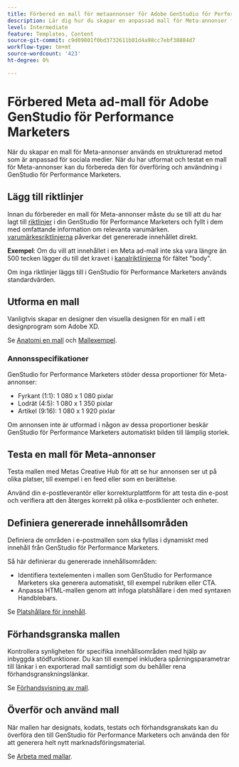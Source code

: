 ```yaml
---
title: Förbered en mall för metaannonser för Adobe GenStudio för Performance Marketers
description: Lär dig hur du skapar en anpassad mall för Meta-annonser för Adobe GenStudio för Performance Marketers.
level: Intermediate
feature: Templates, Content
source-git-commit: c9d09801f0bd3732611b01d4a98cc7ebf38884d7
workflow-type: tm+mt
source-wordcount: '423'
ht-degree: 0%

---
```



# Förbered Meta ad-mall för Adobe GenStudio för Performance Marketers

När du skapar en mall för Meta-annonser används en strukturerad metod som är anpassad för sociala medier. När du har utformat och testat en mall för Meta-annonser kan du förbereda den för överföring och användning i GenStudio för Performance Marketers.

## Lägg till riktlinjer

Innan du förbereder en mall för Meta-annonser måste du se till att du har lagt till [riktlinjer](/help/user-guide/guidelines/overview.md) i din GenStudio för Performance Marketers och fyllt i dem med omfattande information om relevanta varumärken. [varumärkesriktlinjerna](/help/user-guide/guidelines/brands.md) påverkar det genererade innehållet direkt.

**Exempel**: Om du vill att innehållet i en Meta ad-mall inte ska vara längre än 500 tecken lägger du till det kravet i [kanalriktlinjerna](/help/user-guide/guidelines/brands.md#channel-guidelines) för fältet &quot;body&quot;.

Om inga riktlinjer läggs till i GenStudio för Performance Marketers används standardvärden.

## Utforma en mall

Vanligtvis skapar en designer den visuella designen för en mall i ett designprogram som Adobe XD.

Se [Anatomi en mall](/help/user-guide/content/use-templates.md#anatomy-of-a-template) och [Mallexempel](/help/user-guide/content/customize-template.md#template-examples).

### Annonsspecifikationer

GenStudio for Performance Marketers stöder dessa proportioner för Meta-annonser:

* Fyrkant (1:1): 1 080 x 1 080 pixlar
* Lodrät (4:5): 1 080 x 1 350 pixlar
* Artikel (9:16): 1 080 x 1 920 pixlar

Om annonsen inte är utformad i någon av dessa proportioner beskär GenStudio för Performance Marketers automatiskt bilden till lämplig storlek.

## Testa en mall för Meta-annonser

Testa mallen med Metas Creative Hub för att se hur annonsen ser ut på olika platser, till exempel i en feed eller som en berättelse.

Använd din e-postleverantör eller korrekturplattform för att testa din e-post och verifiera att den återges korrekt på olika e-postklienter och enheter.

## Definiera genererade innehållsområden

Definiera de områden i e-postmallen som ska fyllas i dynamiskt med innehåll från GenStudio för Performance Marketers.

Så här definierar du genererade innehållsområden:

* Identifiera textelementen i mallen som GenStudio for Performance Marketers ska generera automatiskt, till exempel rubriken eller CTA.
* Anpassa HTML-mallen genom att infoga platshållare i den med syntaxen Handblebars.

Se [Platshållare för innehåll](/help/user-guide/content/customize-template.md#content-placeholders).

## Förhandsgranska mallen

Kontrollera synligheten för specifika innehållsområden med hjälp av inbyggda stödfunktioner. Du kan till exempel inkludera spårningsparametrar till länkar i en exporterad mall samtidigt som du behåller rena förhandsgranskningslänkar.

Se [Förhandsvisning av mall](/help/user-guide/content/customize-template.md#template-preview).

## Överför och använd mall

När mallen har designats, kodats, testats och förhandsgranskats kan du överföra den till GenStudio för Performance Marketers och använda den för att generera helt nytt marknadsföringsmaterial.

Se [Arbeta med mallar](use-templates.md).
